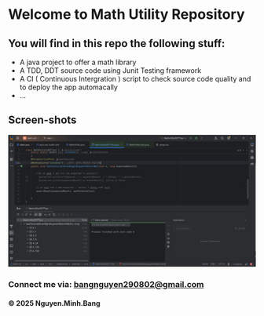 # Welcome to Math Utility Repository 

## You will find in this repo the following stuff:
* A java project to offer a math library
* A TDD, DDT source code using Junit Testing framework
* A CI ( Continuous Intergration ) script to check source code quality and to deploy the app automacally
* ...

## Screen-shots
![Source code with TDD](https://github.com/HideOnBushIsMe/math-util/blob/main/screen-shots/Source-code-with-TDD-DDT.png)

### Connect me via: bangnguyen290802@gmail.com

#### &#169; 2025 Nguyen.Minh.Bang
